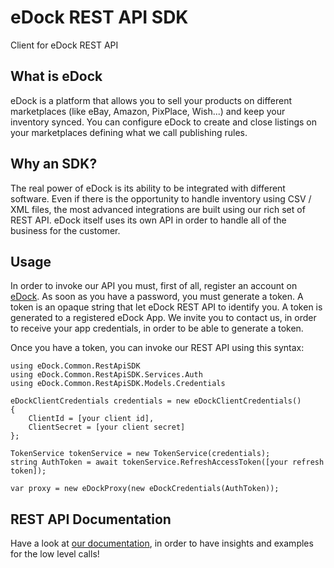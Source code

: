 # eDock REST API SDK

Client for eDock REST API

## What is eDock
eDock is a platform that allows you to sell your products on different marketplaces (like eBay, Amazon, PixPlace, Wish...) and keep your inventory synced. 
You can configure eDock to create and close listings on your marketplaces defining what we call publishing rules.

## Why an SDK?
The real power of eDock is its ability to be integrated with different software. Even if there is the opportunity to handle inventory using CSV / XML files, the most advanced integrations are built using our rich set of REST API. eDock itself uses its own API in order to handle all of the business for the customer.

## Usage
In order to invoke our API you must, first of all, register an account on [eDock](https://www.edock.it). As soon as you have a password, you must generate a token. A token is an opaque string that let eDock REST API to identify you. A token is generated to a registered eDock App. We invite you to contact us, in order to receive your app credentials, in order to be able to generate a token.

Once you have a token, you can invoke our REST API using this syntax:

```
using eDock.Common.RestApiSDK
using eDock.Common.RestApiSDK.Services.Auth
using eDock.Common.RestApiSDK.Models.Credentials

eDockClientCredentials credentials = new eDockClientCredentials() 
{
	ClientId = [your client id],
	ClientSecret = [your client secret]
};

TokenService tokenService = new TokenService(credentials);
string AuthToken = await tokenService.RefreshAccessToken([your refresh token]);

var proxy = new eDockProxy(new eDockCredentials(AuthToken));
```


## REST API Documentation
Have a look at [our documentation](https://documenter.getpostman.com/view/235984/edock/719ZDC8), in order to have insights and examples for the low level calls!